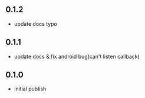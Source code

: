 ## 0.1.2
* update docs typo

## 0.1.1
* update docs & fix android bug(can't listen callback)

## 0.1.0
* initial publish